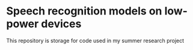 # Speech recognition models on low-power devices
This repository is storage for code used in my summer research project

